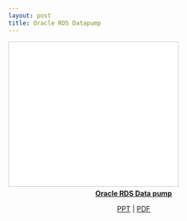 ```yaml
---
layout: post
title: Oracle RDS Datapump
---
```


<iframe src="//www.slideshare.net/slideshow/embed_code/key/uKCP3qJeWiA2vV" width="340" height="290" frameborder="0" marginwidth="0" marginheight="0" scrolling="no" style="border:1px solid #CCC; border-width:1px; margin-bottom:5px; max-width: 100%;" allowfullscreen> </iframe>

<div style="margin-bottom:5px; text-align:center;"> <strong> <a href="//www.slideshare.net/Jongwon_/oracle-rds-data-pump" title="Oracle RDS Data pump" target="_blank">Oracle RDS Data pump</a> </strong>

<p>
<a href="//lastone9182.github.io/reveal.js/aws_rds_datapump.html">PPT</a> | <a href="/file/aws_datapump.pdf" download>PDF</a>
</p>
</div>

